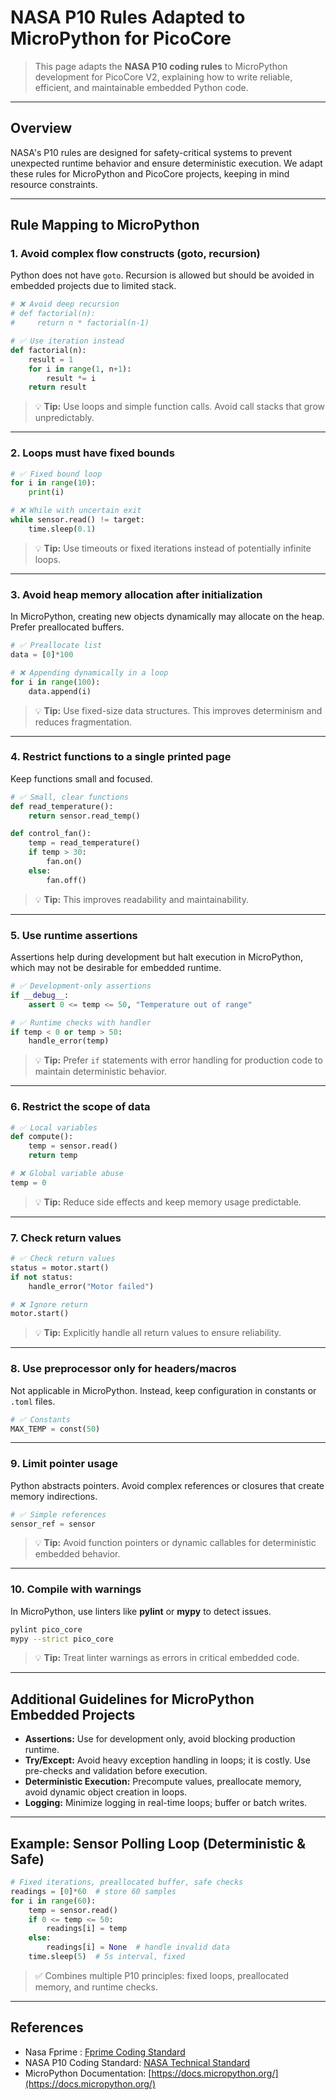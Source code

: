# NASA P10 Rules Adapted to MicroPython for PicoCore

> This page adapts the **NASA P10 coding rules** to MicroPython development for PicoCore V2, explaining how to write reliable, efficient, and maintainable embedded Python code.

---

## Overview

NASA's P10 rules are designed for safety-critical systems to prevent unexpected runtime behavior and ensure deterministic execution. We adapt these rules for MicroPython and PicoCore projects, keeping in mind resource constraints.

---

## Rule Mapping to MicroPython

### 1. Avoid complex flow constructs (goto, recursion)

Python does not have `goto`. Recursion is allowed but should be avoided in embedded projects due to limited stack.

```python
# ❌ Avoid deep recursion
# def factorial(n):
#     return n * factorial(n-1)

# ✅ Use iteration instead
def factorial(n):
    result = 1
    for i in range(1, n+1):
        result *= i
    return result
```

> 💡 **Tip:** Use loops and simple function calls. Avoid call stacks that grow unpredictably.

---

### 2. Loops must have fixed bounds

```python
# ✅ Fixed bound loop
for i in range(10):
    print(i)

# ❌ While with uncertain exit
while sensor.read() != target:
    time.sleep(0.1)
```

> 💡 **Tip:** Use timeouts or fixed iterations instead of potentially infinite loops.

---

### 3. Avoid heap memory allocation after initialization

In MicroPython, creating new objects dynamically may allocate on the heap. Prefer preallocated buffers.

```python
# ✅ Preallocate list
data = [0]*100

# ❌ Appending dynamically in a loop
for i in range(100):
    data.append(i)
```

> 💡 **Tip:** Use fixed-size data structures. This improves determinism and reduces fragmentation.

---

### 4. Restrict functions to a single printed page

Keep functions small and focused.

```python
# ✅ Small, clear functions
def read_temperature():
    return sensor.read_temp()

def control_fan():
    temp = read_temperature()
    if temp > 30:
        fan.on()
    else:
        fan.off()
```

> 💡 **Tip:** This improves readability and maintainability.

---

### 5. Use runtime assertions

Assertions help during development but halt execution in MicroPython, which may not be desirable for embedded runtime.

```python
# ✅ Development-only assertions
if __debug__:
    assert 0 <= temp <= 50, "Temperature out of range"

# ✅ Runtime checks with handler
if temp < 0 or temp > 50:
    handle_error(temp)
```

> 💡 **Tip:** Prefer `if` statements with error handling for production code to maintain deterministic behavior.

---

### 6. Restrict the scope of data

```python
# ✅ Local variables
def compute():
    temp = sensor.read()
    return temp

# ❌ Global variable abuse
temp = 0
```

> 💡 **Tip:** Reduce side effects and keep memory usage predictable.

---

### 7. Check return values

```python
# ✅ Check return values
status = motor.start()
if not status:
    handle_error("Motor failed")

# ❌ Ignore return
motor.start()
```

> 💡 **Tip:** Explicitly handle all return values to ensure reliability.

---

### 8. Use preprocessor only for headers/macros

Not applicable in MicroPython. Instead, keep configuration in constants or `.toml` files.

```python
# ✅ Constants
MAX_TEMP = const(50)
```

---

### 9. Limit pointer usage

Python abstracts pointers. Avoid complex references or closures that create memory indirections.

```python
# ✅ Simple references
sensor_ref = sensor
```

> 💡 **Tip:** Avoid function pointers or dynamic callables for deterministic embedded behavior.

---

### 10. Compile with warnings

In MicroPython, use linters like **pylint** or **mypy** to detect issues.

```bash
pylint pico_core
mypy --strict pico_core
```

> 💡 **Tip:** Treat linter warnings as errors in critical embedded code.

---

## Additional Guidelines for MicroPython Embedded Projects

- **Assertions:** Use for development only, avoid blocking production runtime.
- **Try/Except:** Avoid heavy exception handling in loops; it is costly. Use pre-checks and validation before execution.
- **Deterministic Execution:** Precompute values, preallocate memory, avoid dynamic object creation in loops.
- **Logging:** Minimize logging in real-time loops; buffer or batch writes.

---

## Example: Sensor Polling Loop (Deterministic & Safe)

```python
# Fixed iterations, preallocated buffer, safe checks
readings = [0]*60  # store 60 samples
for i in range(60):
    temp = sensor.read()
    if 0 <= temp <= 50:
        readings[i] = temp
    else:
        readings[i] = None  # handle invalid data
    time.sleep(5)  # 5s interval, fixed
```

> ✅ Combines multiple P10 principles: fixed loops, preallocated memory, and runtime checks.

---

## References

- Nasa Fprime : [Fprime Coding Standard](https://nasa.github.io/fprime/UsersGuide/dev/code-style.html)
- NASA P10 Coding Standard: [NASA Technical Standard](https://en.wikipedia.org/wiki/The_Power_of_10:_Rules_for_Developing_Safety-Critical_Code)
- MicroPython Documentation: [https://docs.micropython.org/](https://docs.micropython.org/)
